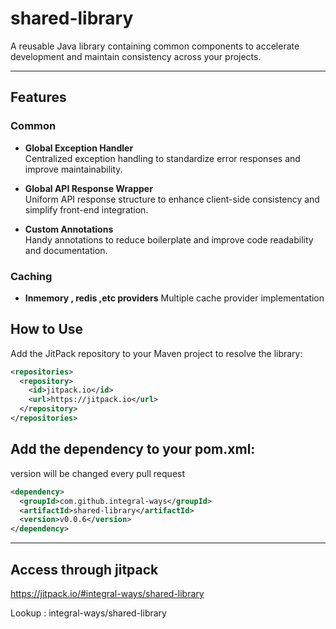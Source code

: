 # shared-library

A reusable Java library containing common components to accelerate development and maintain consistency across your projects.

---

## Features

### Common

- **Global Exception Handler**  
  Centralized exception handling to standardize error responses and improve maintainability.

- **Global API Response Wrapper**  
  Uniform API response structure to enhance client-side consistency and simplify front-end integration.

- **Custom Annotations**  
  Handy annotations to reduce boilerplate and improve code readability and documentation.

### Caching 

- **Inmemory , redis ,etc providers**
  Multiple cache provider implementation 


## How to Use

Add the JitPack repository to your Maven project to resolve the library:

```xml
<repositories>
  <repository>
    <id>jitpack.io</id>
    <url>https://jitpack.io</url>
  </repository>
</repositories>
```

## Add the dependency to your pom.xml:

version will be changed every pull request

```xml
<dependency>
  <groupId>com.github.integral-ways</groupId>
  <artifactId>shared-library</artifactId>
  <version>v0.0.6</version>
</dependency>
```
---

## Access through jitpack

https://jitpack.io/#integral-ways/shared-library

Lookup : integral-ways/shared-library

